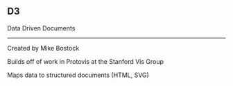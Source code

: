 ##  D3

Data Driven Documents

***

Created by Mike Bostock

Builds off of work in Protovis at the Stanford Vis Group

Maps data to structured documents (HTML, SVG)
